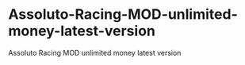 # Assoluto-Racing-MOD-unlimited-money-latest-version
Assoluto Racing MOD unlimited money latest version
